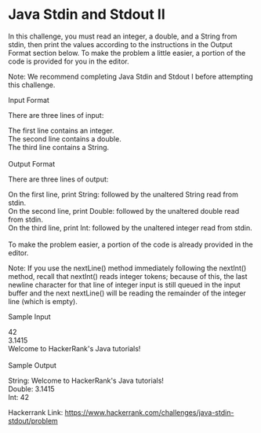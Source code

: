 # Java Stdin and Stdout II

In this challenge, you must read an integer, a double, and a String from stdin, then print the values according to the instructions in the Output Format section below. To make the problem a little easier, a portion of the code is provided for you in the editor.

Note: We recommend completing Java Stdin and Stdout I before attempting this challenge.

Input Format

There are three lines of input:

The first line contains an integer. <br>
The second line contains a double. <br>
The third line contains a String. <br><br>
Output Format

There are three lines of output:

On the first line, print String: followed by the unaltered String read from stdin. <br>
On the second line, print Double: followed by the unaltered double read from stdin. <br>
On the third line, print Int: followed by the unaltered integer read from stdin. <br><br>
To make the problem easier, a portion of the code is already provided in the editor. <br>

Note: If you use the nextLine() method immediately following the nextInt() method, recall that nextInt() reads integer tokens; because of this, the last newline character for that line of integer input is still queued in the input buffer and the next nextLine() will be reading the remainder of the integer line (which is empty).

Sample Input

42 <br>
3.1415 <br>
Welcome to HackerRank's Java tutorials! <br><br>
Sample Output 

String: Welcome to HackerRank's Java tutorials! <br>
Double: 3.1415 <br>
Int: 42 <br>

Hackerrank Link: https://www.hackerrank.com/challenges/java-stdin-stdout/problem

